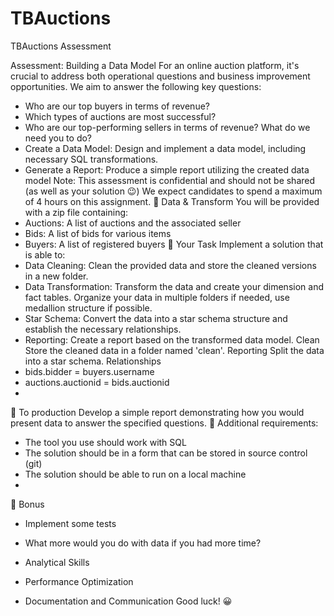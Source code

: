# TBAuctions
TBAuctions Assessment 

Assessment: Building a Data Model
For an online auction platform, it's crucial to address both operational questions and business
improvement opportunities.
We aim to answer the following key questions:
- Who are our top buyers in terms of revenue?
- Which types of auctions are most successful?
- Who are our top-performing sellers in terms of revenue?
What do we need you to do?
- Create a Data Model: Design and implement a data model, including necessary SQL
transformations.
- Generate a Report: Produce a simple report utilizing the created data model
Note: This assessment is confidential and should not be shared (as well as your solution 😉)
We expect candidates to spend a maximum of 4 hours on this assignment.
💾 Data & Transform
You will be provided with a zip file containing:
- Auctions: A list of auctions and the associated seller
- Bids: A list of bids for various items
- Buyers: A list of registered buyers
💪 Your Task
Implement a solution that is able to:
- Data Cleaning: Clean the provided data and store the cleaned versions in a new folder.
- Data Transformation: Transform the data and create your dimension and fact tables. Organize
your data in multiple folders if needed, use medallion structure if possible.
- Star Schema: Convert the data into a star schema structure and establish the necessary
relationships.
- Reporting: Create a report based on the transformed data model.
Clean
Store the cleaned data in a folder named 'clean'.
Reporting
Split the data into a star schema.
Relationships
- bids.bidder = buyers.username
- auctions.auctionid = bids.auctionid
- 
🚀 To production
Develop a simple report demonstrating how you would present data to answer the specified questions.
￿ Additional requirements:
- The tool you use should work with SQL
- The solution should be in a form that can be stored in source control (git)
- The solution should be able to run on a local machine
- 
🍒 Bonus
- Implement some tests
- What more would you do with data if you had more time?

- Analytical Skills
- Performance Optimization
- Documentation and Communication
Good luck! 😀

